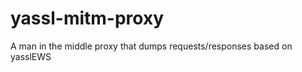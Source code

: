 yassl-mitm-proxy
================

A man in the middle proxy that dumps requests/responses based on yasslEWS